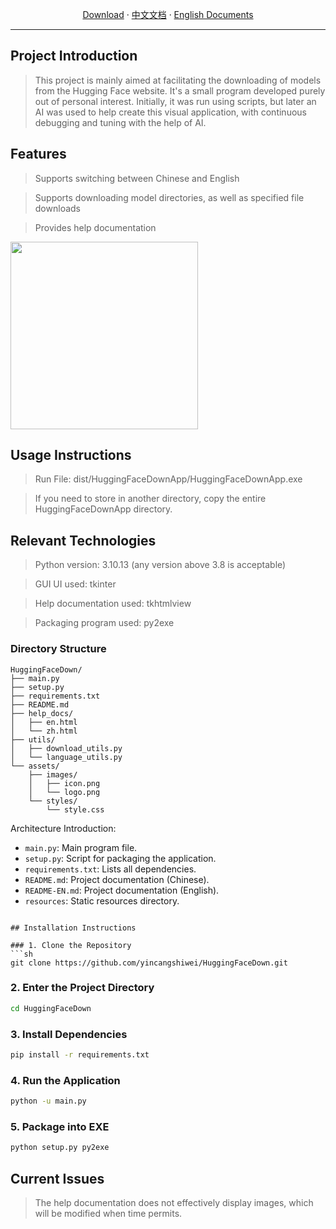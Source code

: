 <p align="center">
  <a href="https://github.com/yincangshiwei/HuggingFaceDown/releases">Download</a>
  ·
  <a href="https://github.com/yincangshiwei/HuggingFaceDown/blob/master/README.md">中文文档</a>
  ·
  <a href="https://github.com/yincangshiwei/HuggingFaceDown/blob/master/README-EN.md">English Documents</a>
</p>

- - -
## Project Introduction

> This project is mainly aimed at facilitating the downloading of models from the Hugging Face website. It's a small program developed purely out of personal interest. Initially, it was run using scripts, but later an AI was used to help create this visual application, with continuous debugging and tuning with the help of AI.

## Features

> Supports switching between Chinese and English

> Supports downloading model directories, as well as specified file downloads

> Provides help documentation

<img src="https://github.com/user-attachments/assets/f926b45a-8e7e-4e3a-b5a7-c17519e5925f" width="300" height="300">


## Usage Instructions

> Run File: dist/HuggingFaceDownApp/HuggingFaceDownApp.exe

> If you need to store in another directory, copy the entire HuggingFaceDownApp directory.

## Relevant Technologies

> Python version: 3.10.13 (any version above 3.8 is acceptable)

> GUI UI used: tkinter

> Help documentation used: tkhtmlview

> Packaging program used: py2exe

### Directory Structure

```
HuggingFaceDown/
├── main.py
├── setup.py
├── requirements.txt
├── README.md
├── help_docs/
│   ├── en.html
│   └── zh.html
├── utils/
│   ├── download_utils.py
│   └── language_utils.py
└── assets/
    ├── images/
    │   ├── icon.png
    │   └── logo.png
    └── styles/
        └── style.css
```

Architecture Introduction:

- `main.py`: Main program file.
- `setup.py`: Script for packaging the application.
- `requirements.txt`: Lists all dependencies.
- `README.md`: Project documentation (Chinese).
- `README-EN.md`: Project documentation (English).
- `resources`: Static resources directory.

```

## Installation Instructions

### 1. Clone the Repository
```sh
git clone https://github.com/yincangshiwei/HuggingFaceDown.git
```

### 2. Enter the Project Directory
```sh
cd HuggingFaceDown
```

### 3. Install Dependencies
```sh
pip install -r requirements.txt
```

### 4. Run the Application
```sh
python -u main.py
```

### 5. Package into EXE
```sh
python setup.py py2exe
```

## Current Issues

> The help documentation does not effectively display images, which will be modified when time permits.
